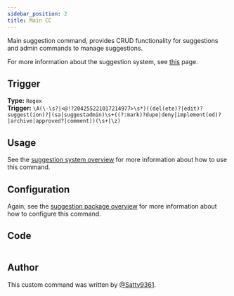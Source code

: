 ```yaml
---
sidebar_position: 2
title: Main CC
---
```


Main suggestion command, provides CRUD functionality for suggestions and admin commands to manage suggestions.

For more information about the suggestion system, see [this](overview) page.

## Trigger

**Type:** `Regex`<br />
**Trigger:** `\A(\-\s?|<@!?204255221017214977>\s*)((del(ete)?|edit)?suggest(ion)?|(sa|suggestadmin)\s+((?:mark)?dupe|deny|implement(ed)?|archive|approved?|comment))(\s+|\z)`

## Usage

See the [suggestion system overview](overview/#commands) for more information about how to use this command.

## Configuration

Again, see the [suggestion package overview](overview/#configuration) for more information about how to configure this command.

## Code

```go file=../../../src/suggestion/suggestion.go.tmpl

```

## Author

This custom command was written by [@Satty9361](https://github.com/Satty9361).
